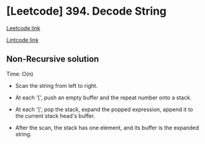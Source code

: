 # [Leetcode] 394. Decode String

[Leetcode link](https://leetcode.com/problems/decode-string/)

[Lintcode link](https://www.lintcode.com/en/problem/expression-expand/)

## Non-Recursive solution

Time: O(n)

* Scan the string from left to right.

* At each '[', push an empty buffer and the repeat number onto a stack.

* At each ']', pop the stack, expand the popped expression, append it to the current stack head's buffer.

* After the scan, the stack has one element, and its buffer is the expanded string.
